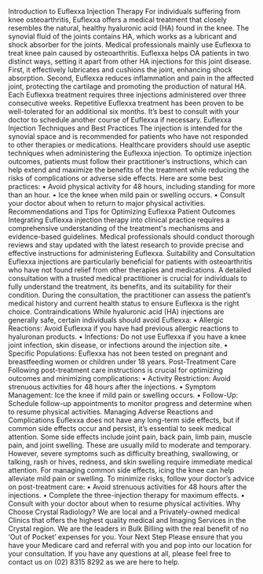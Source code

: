 Introduction to Euflexxa Injection Therapy
For individuals suffering from knee osteoarthritis, Euflexxa offers a medical treatment that closely resembles the natural, healthy hyaluronic acid (HA) found in the knee. The synovial fluid of the joints contains HA, which works as a lubricant and shock absorber for the joints. Medical professionals mainly use Euflexxa to treat knee pain caused by osteoarthritis.
Euflexxa helps OA patients in two distinct ways, setting it apart from other HA injections for this joint disease. First, it effectively lubricates and cushions the joint, enhancing shock absorption. Second, Euflexxa reduces inflammation and pain in the affected joint, protecting the cartilage and promoting the production of natural HA.
Each Euflexxa treatment requires three injections administered over three consecutive weeks. Repetitive Euflexxa treatment has been proven to be well-tolerated for an additional six months. It’s best to consult with your doctor to schedule another course of Euflexxa if necessary.
Euflexxa Injection Techniques and Best Practices
The injection is intended for the synovial space and is recommended for patients who have not responded to other therapies or medications. Healthcare providers should use aseptic techniques when administering the Euflexxa injection.
To optimize injection outcomes, patients must follow their practitioner’s instructions, which can help extend and maximize the benefits of the treatment while reducing the risks of complications or adverse side effects. Here are some best practices:
•	Avoid physical activity for 48 hours, including standing for more than an hour.
•	Ice the knee when mild pain or swelling occurs.
•	Consult your doctor about when to return to major physical activities.
Recommendations and Tips for Optimizing Euflexxa Patient Outcomes
Integrating Euflexxa injection therapy into clinical practice requires a comprehensive understanding of the treatment's mechanisms and evidence-based guidelines. Medical professionals should conduct thorough reviews and stay updated with the latest research to provide precise and effective instructions for administering Euflexxa.
Suitability and Consultation
Euflexxa injections are particularly beneficial for patients with osteoarthritis who have not found relief from other therapies and medications. A detailed consultation with a trusted medical practitioner is crucial for individuals to fully understand the treatment, its benefits, and its suitability for their condition. During the consultation, the practitioner can assess the patient’s medical history and current health status to ensure Euflexxa is the right choice.
Contraindications
While hyaluronic acid (HA) injections are generally safe, certain individuals should avoid Euflexxa:
•	Allergic Reactions: Avoid Euflexxa if you have had previous allergic reactions to hyaluronan products.
•	Infections: Do not use Euflexxa if you have a knee joint infection, skin disease, or infections around the injection site.
•	Specific Populations: Euflexxa has not been tested on pregnant and breastfeeding women or children under 18 years.
Post-Treatment Care
Following post-treatment care instructions is crucial for optimizing outcomes and minimizing complications:
•	Activity Restriction: Avoid strenuous activities for 48 hours after the injections.
•	Symptom Management: Ice the knee if mild pain or swelling occurs.
•	Follow-Up: Schedule follow-up appointments to monitor progress and determine when to resume physical activities.
Managing Adverse Reactions and Complications
Euflexxa does not have any long-term side effects, but if common side effects occur and persist, it’s essential to seek medical attention. Some side effects include joint pain, back pain, limb pain, muscle pain, and joint swelling. These are usually mild to moderate and temporary. However, severe symptoms such as difficulty breathing, swallowing, or talking, rash or hives, redness, and skin swelling require immediate medical attention.
For managing common side effects, icing the knee can help alleviate mild pain or swelling. To minimize risks, follow your doctor’s advice on post-treatment care:
•	Avoid strenuous activities for 48 hours after the injections.
•	Complete the three-injection therapy for maximum effects.
•	Consult with your doctor about when to resume physical activities.
Why Choose Crystal Radiology?
We are local and a Privately-owned medical Clinics that offers the highest quality medical and Imaging Services in the Crystal region. We are the leaders in Bulk Billing with the real benefit of no ‘Out of Pocket’ expenses for you.
Your Next Step
Please ensure that you have your Medicare card and referral with you and pop into our location for your consultation. If you have any questions at all, please feel free to contact us on (02) 8315 8292  as we are here to help.
